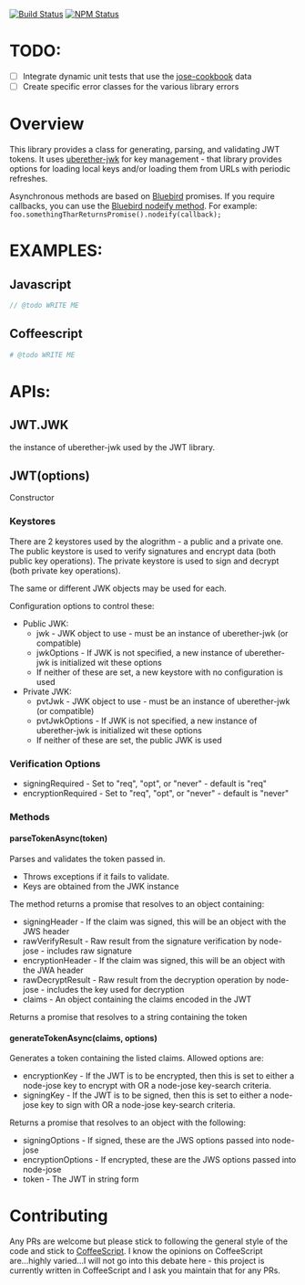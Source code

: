 [![Build Status](https://travis-ci.org/UberEther/jwt.svg?branch=master)](https://travis-ci.org/UberEther/jwt)
[![NPM Status](https://badge.fury.io/js/uberether-jwt.svg)](http://badge.fury.io/js/uberether-jwt)

# TODO:
- [ ] Integrate dynamic unit tests that use the [jose-cookbook](https://github.com/ietf-jose/cookbook) data
- [ ] Create specific error classes for the various library errors

# Overview

This library provides a class for generating, parsing, and validating JWT tokens.  It uses [uberether-jwk](https://github.com/UberEther/jwk.git) for key management - that library provides options for loading local keys and/or loading them from URLs with periodic refreshes.

Asynchronous methods are based on [Bluebird](https://github.com/petkaantonov/bluebird) promises.  If you require callbacks, you can use the [Bluebird nodeify method](https://github.com/petkaantonov/bluebird/blob/master/API.md#nodeifyfunction-callback--object-options---promise).  For example: ```foo.somethingTharReturnsPromise().nodeify(callback);```

# EXAMPLES:

## Javascript
```js
// @todo WRITE ME
```

## Coffeescript
```coffeescript
# @todo WRITE ME
```

# APIs:

## JWT.JWK 
the instance of uberether-jwk used by the JWT library.

## JWT(options)
Constructor 

### Keystores
There are 2 keystores used by the alogrithm - a public and a private one.  The public keystore is used to verify signatures and encrypt data (both public key operations).  The private keystore is used to sign and decrypt (both private key operations).

The same or different JWK objects may be used for each.

Configuration options to control these:
- Public JWK:
	- jwk - JWK object to use - must be an instance of uberether-jwk (or compatible)
	- jwkOptions - If JWK is not specified, a new instance of uberether-jwk is initialized wit these options
	- If neither of these are set, a new keystore with no configuration is used
- Private JWK:
	- pvtJwk - JWK object to use - must be an instance of uberether-jwk (or compatible)
	- pvtJwkOptions - If JWK is not specified, a new instance of uberether-jwk is initialized wit these options
	- If neither of these are set, the public JWK is used
 
### Verification Options

- signingRequired - Set to "req", "opt", or "never" - default is "req"
- encryptionRequired - Set to "req", "opt", or "never" - default is "never"


### Methods

#### parseTokenAsync(token)
Parses and validates the token passed in.
- Throws exceptions if it fails to validate.
- Keys are obtained from the JWK instance

The method returns a promise that resolves to an object containing:
- signingHeader - If the claim was signed, this will be an object with the JWS header
- rawVerifyResult - Raw result from the signature verification by node-jose - includes raw signature
- encryptionHeader - If the claim was signed, this will be an object with the JWA header
- rawDecryptResult - Raw result from the decryption operation by node-jose - includes the key used for decryption
- claims - An object containing the claims encoded in the JWT

Returns a promise that resolves to a string containing the token

#### generateTokenAsync(claims, options)
Generates a token containing the listed claims.  Allowed options are:
- encryptionKey - If the JWT is to be encrypted, then this is set to either a node-jose key to encrypt with OR a node-jose key-search criteria.
- signingKey - If the JWT is to be signed, then this is set to either a node-jose key to sign with OR a node-jose key-search criteria.

Returns a promise that resolves to an object with the following:
- signingOptions - If signed, these are the JWS options passed into node-jose
- encryptionOptions - If encrypted, these are the JWS options passed into node-jose
- token - The JWT in string form

# Contributing

Any PRs are welcome but please stick to following the general style of the code and stick to [CoffeeScript](http://coffeescript.org/).  I know the opinions on CoffeeScript are...highly varied...I will not go into this debate here - this project is currently written in CoffeeScript and I ask you maintain that for any PRs.